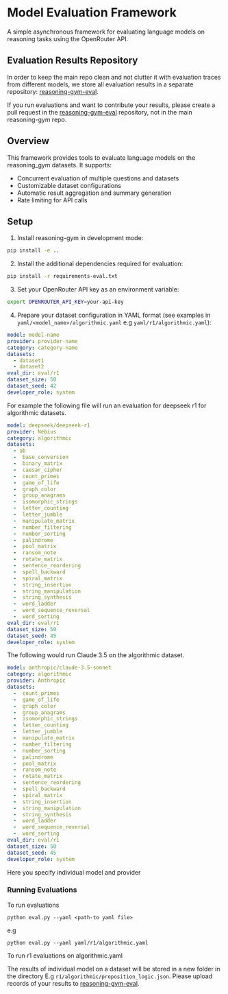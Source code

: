 # Model Evaluation Framework

A simple asynchronous framework for evaluating language models on reasoning tasks using the OpenRouter API.

## Evaluation Results Repository

In order to keep the main repo clean and not clutter it with evaluation traces from different models, we store all evaluation results in a separate repository: [reasoning-gym-eval](https://github.com/open-thought/reasoning-gym-eval).

If you run evaluations and want to contribute your results, please create a pull request in the [reasoning-gym-eval](https://github.com/open-thought/reasoning-gym-eval) repository, not in the main reasoning-gym repo.

## Overview

This framework provides tools to evaluate language models on the reasoning_gym datasets. It supports:
- Concurrent evaluation of multiple questions and datasets
- Customizable dataset configurations
- Automatic result aggregation and summary generation
- Rate limiting for API calls

## Setup

1. Install reasoning-gym in development mode:
```bash
pip install -e ..
```

2. Install the additional dependencies required for evaluation:
```bash
pip install -r requirements-eval.txt
```

3. Set your OpenRouter API key as an environment variable:
```bash
export OPENROUTER_API_KEY=your-api-key
```


4. Prepare your dataset configuration in YAML format (see examples in `yaml/<model_name>/algorithmic.yaml` e.g `yaml/r1/algorithmic.yaml`):
```yaml
model: model-name
provider: provider-name
category: category-name
datasets:
  - dataset1
  - dataset2
eval_dir: eval/r1
dataset_size: 50
dataset_seed: 42
developer_role: system

```
For example the following file will run an evaluation for deepseek r1 for algorithmic datasets.
``` yaml
model: deepseek/deepseek-r1
provider: Nebius
category: algorithmic
datasets:
  - ab
  -  base_conversion
  -  binary_matrix
  -  caesar_cipher
  -  count_primes
  -  game_of_life
  -  graph_color
  -  group_anagrams
  -  isomorphic_strings
  -  letter_counting
  -  letter_jumble
  -  manipulate_matrix
  -  number_filtering
  -  number_sorting
  -  palindrome
  -  pool_matrix
  -  ransom_note
  -  rotate_matrix
  -  sentence_reordering
  -  spell_backward
  -  spiral_matrix
  -  string_insertion
  -  string_manipulation
  -  string_synthesis
  -  word_ladder
  -  word_sequence_reversal
  -  word_sorting
eval_dir: eval/r1
dataset_size: 50
dataset_seed: 45
developer_role: system

```

 The following would run Claude 3.5 on the algorithmic dataset.
```yaml
model: anthropic/claude-3.5-sonnet
category: algorithmic
provider: Anthropic
datasets:
  -  count_primes
  -  game_of_life
  -  graph_color
  -  group_anagrams
  -  isomorphic_strings
  -  letter_counting
  -  letter_jumble
  -  manipulate_matrix
  -  number_filtering
  -  number_sorting
  -  palindrome
  -  pool_matrix
  -  ransom_note
  -  rotate_matrix
  -  sentence_reordering
  -  spell_backward
  -  spiral_matrix
  -  string_insertion
  -  string_manipulation
  -  string_synthesis
  -  word_ladder
  -  word_sequence_reversal
  -  word_sorting
eval_dir: eval/r1
dataset_size: 50
dataset_seed: 45
developer_role: system
```
Here you specify individual model and provider

### Running Evaluations

To run evaluations
```
python eval.py --yaml <path-to yaml file>
```
e.g
```
python eval.py --yaml yaml/r1/algorithmic.yaml
```
To run r1 evaluations on algorithmic.yaml


The results of individual model on a dataset will be stored in a new folder in the directory E.g `r1/algorithmic/proposition_logic.json`.
Please upload records of your results to [reasoning-gym-eval](https://github.com/open-thought/reasoning-gym-eval).
